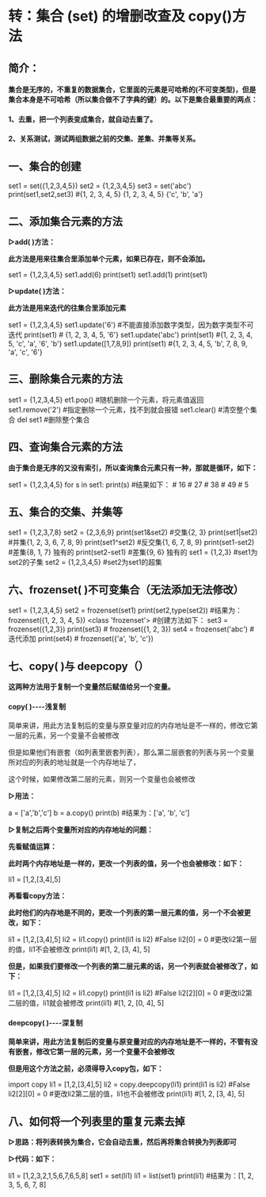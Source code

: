 # 转：集合 (set) 的增删改查及 copy()方法

## 简介：

#### 集合是无序的，不重复的数据集合，它里面的元素是可哈希的(不可变类型)，但是集合本身是不可哈希（所以集合做不了字典的键）的。以下是集合最重要的两点：

#### 1、去重，把一个列表变成集合，就自动去重了。

#### 2、关系测试，测试两组数据之前的交集、差集、并集等关系。

## 一、集合的创建

set1 = set({1,2,3,4,5})
set2 = {1,2,3,4,5}
set3 = set('abc')
print(set1,set2,set3)
\#{1, 2, 3, 4, 5} {1, 2, 3, 4, 5} {'c', 'b', 'a'}

## 二、添加集合元素的方法

**▷add( )方法：**

**此方法是用来往集合里添加单个元素，如果已存在，则不会添加。**

set1 = {1,2,3,4,5}
set1.add(6)
print(set1)
set1.add(1)
print(set1)

**▷update( )方法：**

**此方法是用来迭代的往集合里添加元素**

set1 = {1,2,3,4,5}
set1.update('6') #不能直接添加数字类型，因为数字类型不可迭代
print(set1) # {1, 2, 3, 4, 5, '6'}
set1.update('abc')
print(set1) #{1, 2, 3, 4, 5, 'c', 'a', '6', 'b'}
set1.update([1,7,8,9])
print(set1) #{1, 2, 3, 4, 5, 'b', 7, 8, 9, 'a', 'c', '6'}

 

## 三、删除集合元素的方法

set1 = {1,2,3,4,5}
et1.pop() #随机删除一个元素，将元素值返回
set1.remove('2') #指定删除一个元素，找不到就会报错
set1.clear() #清空整个集合
del set1 #删除整个集合

## 四、查询集合元素的方法

**由于集合是无序的又没有索引，所以查询集合元素只有一种，那就是循环，如下：**

set1 = {1,2,3,4,5}
for s in set1:
print(s)
\#结果如下：
\# 16 # 27 # 38 # 49 # 5

## 五、集合的交集、并集等

set1 = {1,2,3,7,8}
set2 = {2,3,6,9} 
print(set1&set2) #交集{2, 3} 
print(set1|set2) #并集{1, 2, 3, 6, 7, 8, 9}
print(set1^set2) #反交集{1, 6, 7, 8, 9}
print(set1-set2) #差集{8, 1, 7} 独有的
print(set2-set1) #差集{9, 6} 独有的
set1 = {1,2,3} #set1为set2的子集
set2 = {1,2,3,4,5} #set2为set1的超集

## 六、frozenset( )不可变集合（无法添加无法修改）

set1 = {1,2,3,4,5}
set2 = frozenset(set1)
print(set2,type(set2))
\#结果为：frozenset({1, 2, 3, 4, 5}) <class 'frozenset'>
\#创建方法如下：
set3 = frozenset({1,2,3})
print(set3) # frozenset({1, 2, 3})
set4 = frozenset('abc') #迭代添加
print(set4) # frozenset({'a', 'b', 'c'})

## 七、copy( )与 deepcopy（）

**这两种方法用于复制一个变量然后赋值给另一个变量。**

#### copy( )----浅复制

简单来讲，用此方法复制后的变量与原变量对应的内存地址是不一样的，修改它第一层的元素，另一个变量不会被修改

但是如果他们有嵌套（如列表里嵌套列表），那么第二层嵌套的列表与另一个变量所对应的列表的地址就是一个内存地址了，

这个时候，如果修改第二层的元素，则另一个变量也会被修改

**▷用法：**

a = ['a','b','c']
b = a.copy()
print(b)
\#结果为：['a', 'b', 'c']

 

**▷复制之后两个变量所对应的内存地址的问题：**

**先看赋值运算：**

**此时两个内存地址是一样的，更改一个列表的值，另一个也会被修改：如下：**

li1 = [1,2,[3,4],5]

 

 

 

 

 

**再看看copy方法：**

**此时他们的内存地是不同的，更改一个列表的第一层元素的值，另一个不会被更改，如下：**

li1 = [1,2,[3,4],5]
li2 = li1.copy()
print(li1 is li2) #False
li2[0] = 0 #更改li2第一层的值，li1不会被修改
print(li1) #[1, 2, [3, 4], 5]

 

**但是，如果我们要修改一个列表的第二层元素的话，另一个列表就会被修改了，如下：**

li1 = [1,2,[3,4],5]
li2 = li1.copy()
print(li1 is li2) #False
li2[2][0] = 0 #更改li2第二层的值，li1就会被修改
print(li1) #[1, 2, [0, 4], 5]

#### deepcopy( )----深复制

**简单来讲，用此方法复制后的变量与原变量对应的内存地址是不一样的，不管有没有嵌套，修改它第一层的元素，另一个变量不会被修改**

**但是用这个方法之前，必须得导入copy包，如下：**

import copy
li1 = [1,2,[3,4],5]
li2 = copy.deepcopy(li1)
print(li1 is li2) #False
li2[2][0] = 0 #更改li2第二层的值，li1也不会被修改
print(li1) #[1, 2, [3, 4], 5]

## 八、如何将一个列表里的重复元素去掉

**▷思路：将列表转换为集合，它会自动去重，然后再将集合转换为列表即可**

**▷代码：如下：**

li1 = [1,2,3,2,1,5,6,7,6,5,8]
set1 = set(li1)
li1 = list(set1)
print(li1) #结果为：[1, 2, 3, 5, 6, 7, 8]